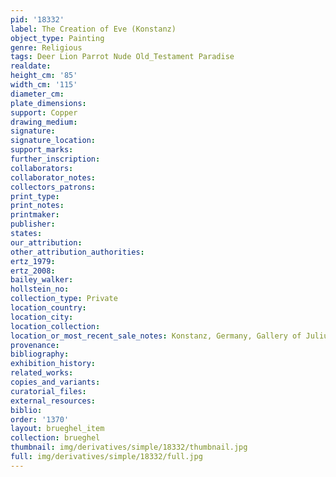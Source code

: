 ```yaml
---
pid: '18332'
label: The Creation of Eve (Konstanz)
object_type: Painting
genre: Religious
tags: Deer Lion Parrot Nude Old_Testament Paradise
realdate: 
height_cm: '85'
width_cm: '115'
diameter_cm: 
plate_dimensions: 
support: Copper
drawing_medium: 
signature: 
signature_location: 
support_marks: 
further_inscription: 
collaborators: 
collaborator_notes: 
collectors_patrons: 
print_type: 
print_notes: 
printmaker: 
publisher: 
states: 
our_attribution: 
other_attribution_authorities: 
ertz_1979: 
ertz_2008: 
bailey_walker: 
hollstein_no: 
collection_type: Private
location_country: 
location_city: 
location_collection: 
location_or_most_recent_sale_notes: Konstanz, Germany, Gallery of Julius Mulisch (?)
provenance: 
bibliography: 
exhibition_history: 
related_works: 
copies_and_variants: 
curatorial_files: 
external_resources: 
biblio: 
order: '1370'
layout: brueghel_item
collection: brueghel
thumbnail: img/derivatives/simple/18332/thumbnail.jpg
full: img/derivatives/simple/18332/full.jpg
---
```

